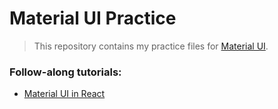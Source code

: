 # Material UI Practice

> This repository contains my practice files for [Material UI](https://mui.com/).

### Follow-along tutorials:
* [Material UI in React](https://www.youtube.com/watch?v=h9KevTtI5O0&list=PLDxCaNaYIuUlG5ZqoQzFE27CUOoQvOqnQ)
